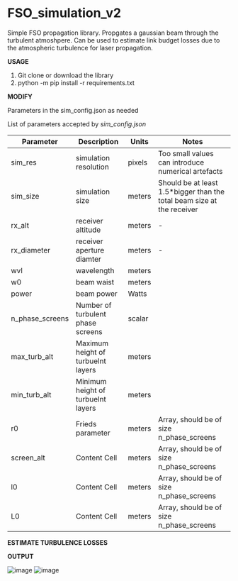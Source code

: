 # FSO_simulation_v2
Simple FSO propagation library. Propgates a gaussian beam through the turbulent atmoshpere. Can be used to estimate link budget losses due to the atmospheric turbulence for laser propagation. 

**USAGE**

1. Git clone or download the library
2. python -m pip install -r requirements.txt 

**MODIFY**

Parameters in the sim_config.json as needed

List of parameters accepted by *sim_config.json*

| Parameter       | Description   | Units       | Notes |
| -------------   | ------------- |-------------|-------------|
| sim_res         | simulation resolution  | pixels | Too small values can introduce numerical artefacts |  
| sim_size        | simulation size  | meters   | Should be at least 1.5*bigger than the total beam size at the receiver |
| rx_alt          | receiver altitude  | meters |      -       |
| rx_diameter     | receiver aperture diamter | meters        |       -      |
| wvl             | wavelength  | meters      |             |
| w0              | beam waist  | meters      |             |
| power           | beam power  | Watts            |             |
| n_phase_screens | Number of turbulent phase screens  | scalar            |             |
| max_turb_alt    | Maximum height of turbuelnt layers  | meters            |             |
| min_turb_alt    | Minimum height of turbuelnt layers  | meters            |             |
| r0              | Frieds parameter  | meters | Array, should be of size n_phase_screens |
| screen_alt      | Content Cell  |  meters           | Array, should be of size n_phase_screens |
| l0              | Content Cell  |   meters          | Array, should be of size n_phase_screens            |
| L0              | Content Cell  |      meters       | Array, should be of size n_phase_screens            |


**ESTIMATE TURBULENCE LOSSES**



**OUTPUT**

![image](https://github.com/MarcnKov/FSO_simulation_v2/assets/46137836/71328fd6-879a-43f7-8ad5-fec775ab6a4f)
![image](https://github.com/MarcnKov/FSO_simulation_v2/assets/46137836/bf415d49-0fd7-4813-9054-15187ec97dfb)
